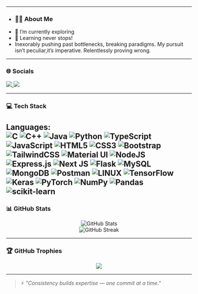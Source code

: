<!-- Header Banner -->


---

- ### 🧑‍💻 About Me
- 🔭 I’m currently exploring
- 🌱 Learning never stops!
- Inexorably pushing past bottlenecks, breaking paradigms. My pursuit isn’t peculiar,it’s imperative. Relentlessly proving wrong.


---

### 🌐 Socials

<p align="left">
  <a href="https://www.instagram.com/mr_sravan_01?igsh=MXV4NnpicDc0cm5peQ==/" target="_blank">
    <img src="https://img.shields.io/badge/Instagram-%23E4405F.svg?&style=for-the-badge&logo=instagram&logoColor=white" />
  </a>
  <a href="https://www.linkedin.com/in/sravankumar156/" target="_blank">
    <img src="https://img.shields.io/badge/LinkedIn-%230077B5.svg?&style=for-the-badge&logo=linkedin&logoColor=white" />
  </a>
</p>

---

### 💻 Tech Stack

**Languages:**  
![C](https://img.shields.io/badge/C-00599C?style=flat-square&logo=c&logoColor=white)
![C++](https://img.shields.io/badge/C++-00599C?style=flat-square&logo=cplusplus&logoColor=white)
![Java](https://img.shields.io/badge/Java-ED8B00?style=flat-square&logo=java&logoColor=white)
![Python](https://img.shields.io/badge/Python-3776AB?style=flat-square&logo=python&logoColor=white)
![TypeScript](https://img.shields.io/badge/TypeScript-007ACC?style=flat-square&logo=typescript&logoColor=white)
![JavaScript](https://img.shields.io/badge/JavaScript-F7DF1E?style=flat-square&logo=javascript&logoColor=black)
![HTML5](https://img.shields.io/badge/HTML5-E34F26?style=flat-square&logo=html5&logoColor=white)
![CSS3](https://img.shields.io/badge/CSS3-1572B6?style=flat-square&logo=css3&logoColor=white)
![Bootstrap](https://img.shields.io/badge/Bootstrap-563D7C?style=flat-square&logo=bootstrap&logoColor=white)
![TailwindCSS](https://img.shields.io/badge/TailwindCSS-38B2AC?style=flat-square&logo=tailwind-css&logoColor=white)
![Material UI](https://img.shields.io/badge/MUI-007FFF?style=flat-square&logo=mui&logoColor=white)
![NodeJS](https://img.shields.io/badge/Node.js-339933?style=flat-square&logo=nodedotjs&logoColor=white)
![Express.js](https://img.shields.io/badge/Express.js-000000?style=flat-square&logo=express&logoColor=white)
![Next JS](https://img.shields.io/badge/Next.js-000000?style=flat-square&logo=next.js&logoColor=white)
![Flask](https://img.shields.io/badge/Flask-000000?style=flat-square&logo=flask&logoColor=white)
![MySQL](https://img.shields.io/badge/MySQL-4479A1?style=flat-square&logo=mysql&logoColor=white)
![MongoDB](https://img.shields.io/badge/MongoDB-4EA94B?style=flat-square&logo=mongodb&logoColor=white)
![Postman](https://img.shields.io/badge/Postman-FF6C37?style=flat-square&logo=postman&logoColor=white)
![LINUX](https://img.shields.io/badge/Linux-FCC624?style=flat-square&logo=linux&logoColor=black)
![TensorFlow](https://img.shields.io/badge/TensorFlow-FF6F00?style=flat-square&logo=tensorflow&logoColor=white)
![Keras](https://img.shields.io/badge/Keras-D00000?style=flat-square&logo=keras&logoColor=white)
![PyTorch](https://img.shields.io/badge/PyTorch-EE4C2C?style=flat-square&logo=pytorch&logoColor=white)
![NumPy](https://img.shields.io/badge/NumPy-013243?style=flat-square&logo=numpy&logoColor=white)
![Pandas](https://img.shields.io/badge/Pandas-150458?style=flat-square&logo=pandas&logoColor=white)
![scikit-learn](https://img.shields.io/badge/scikit--learn-F7931E?style=flat-square&logo=scikit-learn&logoColor=white)
---


### 📊 GitHub Stats
<p align="center">
  <img src="https://github-readme-stats.vercel.app/api?username=sravankumar1432&show_icons=true&theme=tokyonight" alt="GitHub Stats" />
  <br />
  <img src="https://github-readme-streak-stats.herokuapp.com?user=sravankumar1432&theme=tokyonight" alt="GitHub Streak" />
  <br />
</p>

---

### 🏆 GitHub Trophies

<p align="center">
  <img src="https://github-profile-trophy.vercel.app/?username=sravankumar1432&theme=tokyonight&margin-w=15&margin-h=15" />
</p>

---
> ⚡ *"Consistency builds expertise — one commit at a time."*





